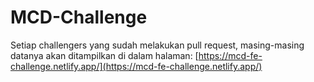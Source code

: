 # MCD-Challenge

Setiap challengers yang sudah melakukan pull request, masing-masing datanya akan ditampilkan di dalam halaman:
[https://mcd-fe-challenge.netlify.app/](https://mcd-fe-challenge.netlify.app/)
